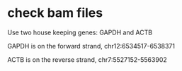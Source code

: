 # check bam files

Use two house keeping genes:  GAPDH and ACTB

GAPDH is on the forward strand, chr12:6534517-6538371

ACTB is on the reverse strand, chr7:5527152-5563902
